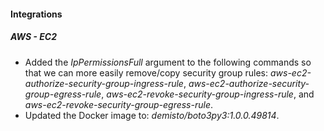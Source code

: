 #### Integrations
##### AWS - EC2
- Added the *IpPermissionsFull* argument to the following commands so that we can more easily remove/copy security group rules: *aws-ec2-authorize-security-group-ingress-rule*, *aws-ec2-authorize-security-group-egress-rule*, *aws-ec2-revoke-security-group-ingress-rule*, and *aws-ec2-revoke-security-group-egress-rule*.
- Updated the Docker image to: *demisto/boto3py3:1.0.0.49814*.